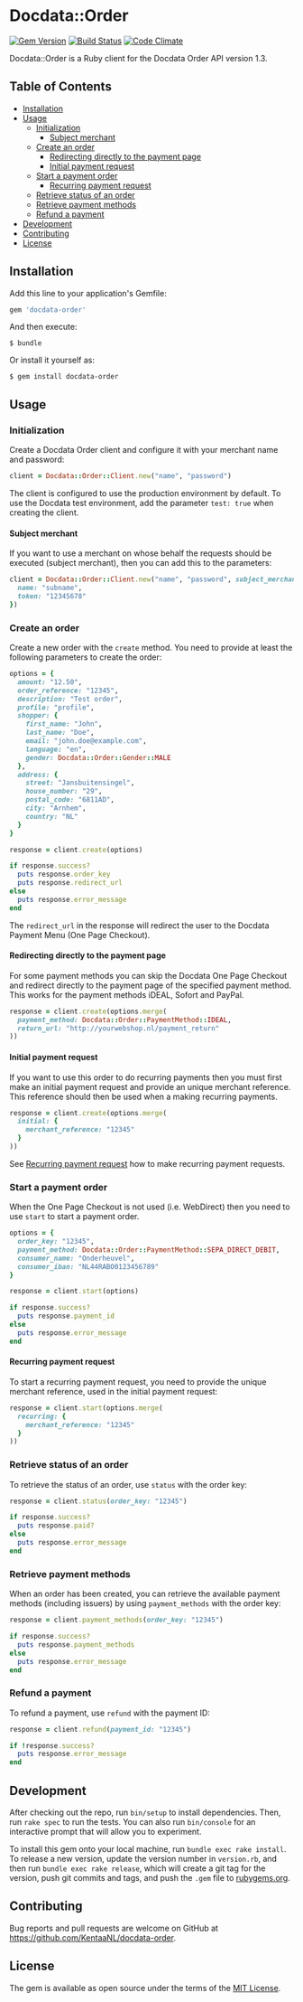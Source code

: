 # Docdata::Order

[![Gem Version](https://badge.fury.io/rb/docdata-order.svg)](https://badge.fury.io/rb/docdata-order)
[![Build Status](https://github.com/KentaaNL/docdata-order/actions/workflows/test.yml/badge.svg)](https://github.com/KentaaNL/docdata-order/actions)
[![Code Climate](https://codeclimate.com/github/KentaaNL/docdata-order/badges/gpa.svg)](https://codeclimate.com/github/KentaaNL/docdata-order)

Docdata::Order is a Ruby client for the Docdata Order API version 1.3.

## Table of Contents

- [Installation](#installation)
- [Usage](#usage)
  - [Initialization](#initialization)
    - [Subject merchant](#subject-merchant)
  - [Create an order](#create-an-order)
    - [Redirecting directly to the payment page](#redirecting-directly-to-the-payment-page)
    - [Initial payment request](#initial-payment-request)
  - [Start a payment order](#start-a-payment-order)
    - [Recurring payment request](#recurring-payment-request)
  - [Retrieve status of an order](#retrieve-status-of-an-order)
  - [Retrieve payment methods](#retrieve-payment-methods)
  - [Refund a payment](#refund-a-payment)
- [Development](#development)
- [Contributing](#contributing)
- [License](#license)


## Installation

Add this line to your application's Gemfile:

```ruby
gem 'docdata-order'
```

And then execute:

    $ bundle

Or install it yourself as:

    $ gem install docdata-order

## Usage

### Initialization

Create a Docdata Order client and configure it with your merchant name and password:

```ruby
client = Docdata::Order::Client.new("name", "password")
```

The client is configured to use the production environment by default. To use the Docdata test environment, add the parameter `test: true` when creating the client.

#### Subject merchant

If you want to use a merchant on whose behalf the requests should be executed (subject merchant), then you can add this to the parameters:

```ruby
client = Docdata::Order::Client.new("name", "password", subject_merchant: {
  name: "subname",
  token: "12345678"
})
```

### Create an order

Create a new order with the `create` method. You need to provide at least the following parameters to create the order:

```ruby
options = {
  amount: "12.50",
  order_reference: "12345",
  description: "Test order",
  profile: "profile",
  shopper: {
    first_name: "John",
    last_name: "Doe",
    email: "john.doe@example.com",
    language: "en",
    gender: Docdata::Order::Gender::MALE
  },
  address: {
    street: "Jansbuitensingel",
    house_number: "29",
    postal_code: "6811AD",
    city: "Arnhem",
    country: "NL"
  }
}

response = client.create(options)

if response.success?
  puts response.order_key
  puts response.redirect_url
else
  puts response.error_message
end
```

The `redirect_url` in the response will redirect the user to the Docdata Payment Menu (One Page Checkout).

#### Redirecting directly to the payment page

For some payment methods you can skip the Docdata One Page Checkout and redirect directly to the payment page of the specified payment method.
This works for the payment methods iDEAL, Sofort and PayPal.

```ruby
response = client.create(options.merge(
  payment_method: Docdata::Order::PaymentMethod::IDEAL,
  return_url: "http://yourwebshop.nl/payment_return"
))
```

#### Initial payment request

If you want to use this order to do recurring payments then you must first make an initial payment request and provide an unique merchant reference.
This reference should then be used when a making recurring payments.

```ruby
response = client.create(options.merge(
  initial: {
    merchant_reference: "12345"
  }
))
```

See [Recurring payment request](#recurring-payment-request) how to make recurring payment requests.

### Start a payment order

When the One Page Checkout is not used (i.e. WebDirect) then you need to use `start` to start a payment order.

```ruby
options = {
  order_key: "12345",
  payment_method: Docdata::Order::PaymentMethod::SEPA_DIRECT_DEBIT,
  consumer_name: "Onderheuvel",
  consumer_iban: "NL44RABO0123456789"
}

response = client.start(options)

if response.success?
  puts response.payment_id
else
  puts response.error_message
end
```

#### Recurring payment request

To start a recurring payment request, you need to provide the unique merchant reference, used in the initial payment request:

```ruby
response = client.start(options.merge(
  recurring: {
    merchant_reference: "12345"
  }
))
```

### Retrieve status of an order

To retrieve the status of an order, use `status` with the order key:

```ruby
response = client.status(order_key: "12345")

if response.success?
  puts response.paid?
else
  puts response.error_message
end
```

### Retrieve payment methods

When an order has been created, you can retrieve the available payment methods (including issuers) by using `payment_methods` with the order key:

```ruby
response = client.payment_methods(order_key: "12345")

if response.success?
  puts response.payment_methods
else
  puts response.error_message
end
```

### Refund a payment

To refund a payment, use `refund` with the payment ID:

```ruby
response = client.refund(payment_id: "12345")

if !response.success?
  puts response.error_message
end

```

## Development

After checking out the repo, run `bin/setup` to install dependencies. Then, run `rake spec` to run the tests. You can also run `bin/console` for an interactive prompt that will allow you to experiment.

To install this gem onto your local machine, run `bundle exec rake install`. To release a new version, update the version number in `version.rb`, and then run `bundle exec rake release`, which will create a git tag for the version, push git commits and tags, and push the `.gem` file to [rubygems.org](https://rubygems.org).

## Contributing

Bug reports and pull requests are welcome on GitHub at https://github.com/KentaaNL/docdata-order.


## License

The gem is available as open source under the terms of the [MIT License](http://opensource.org/licenses/MIT).
